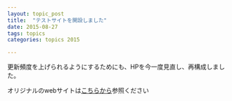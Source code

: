 ```yaml
---
layout: topic_post
title:  "テストサイトを開設しました"
date: 2015-08-27
tags: topics
categories: topics 2015

---
```


更新頻度を上げられるようにするためにも、HPを今一度見直し、再構成しました。

オリジナルのwebサイトは[こちらから]参照ください


[こちらから]: http://www.jfic-japan.com


